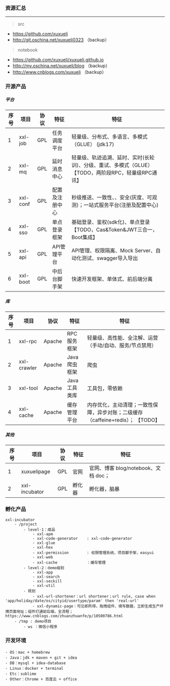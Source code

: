### 资源汇总

---
> src
- https://github.com/xuxueli
- http://git.oschina.net/xuxueli0323 （backup）

> notebook
- https://github.com/xuxueli/xuxueli.github.io 
- http://my.oschina.net/xuxueli/blog （backup）
- http://www.cnblogs.com/xuxueli （backup）


### 开源产品

##### 平台

序号| 项目            | 协议              | 特征           |  特征
----|---------------|-----------------|--------------|-------------- 
1   | xxl-job       | GPL             | 任务调度平台       |    轻量级、分布式、多语言、多模式（GLUE） (jdk17)
2   | xxl-mq        | GPL             | 延时消息中心       |    轻量级、轨迹追溯、延时、实时(长轮训)、分级、重试、多模式（GLUE）                        【TODO，两阶段RPC，轻量级RPC通讯】
3   | xxl-conf      | GPL             | 配置及注册中心      |    秒级推送、一致性、、安全(灰度、可观测)；一站式服务平台(注册及配置中心) 
4   | xxl-sso       | GPL             | 单点登录框架       |    基础登录、鉴权(sdk化)、单点登录                                                    【TODO，Cas&Token&JWT三合一，Boot集成】
5   | xxl-api       | GPL             | API管理平台      |     API管理、权限隔离、Mock Server、自动化测试、swagger导入导出
6   | xxl-boot      | GPL             | 中后台脚手架       |    快速开发框架、单体式、前后端分离

##### 库

序号 | 项目            | 协议              | 特征            |  特征
----|---------------|-----------------|---------------|--------------
1   | xxl-rpc       | Apache          | RPC服务框架       |  轻量级、高性能、全注解、运营（手动/自动、服务/节点禁用）
2   | xxl-crawler   | Apache          | Java爬虫框架      |  爬虫
3   | xxl-tool      | Apache          | Java工具类库      |  工具包，零依赖
4   | xxl-cache     | Apache          | 缓存管理平台        |  内存优化，主动清理；一致性保障，异步对账；二级缓存（caffeine+redis）；          【TODO】


##### 其他

序号 | 项目             | 协议             | 特征      |  特征
----|----------------|----------------|---------|---
1  | xuxuelipage    | GPL            | 官网          |  官网、博客 blog/notebook、文档 doc；
2  | xxl-incubator  | GPL            | 孵化器        |   孵化器，脑暴


### 孵化产品
```
xxl-incubator
    - /project
        - level-1：成品
            - xxl-apm
            - xxl-code-generator    : xxl-code-generator
            - xxl-glue
            - xxl-hex
            - xxl-permission        : 权限管理系统、项目脚手架，easyui
            - xxl-web
            - xxl-cache             ：缓存管理
        - level-2：demo级别
            - xxl-app
            - xxl-search
            - xxl-seckill 
            - xxl-util
        - 规划
            - xxl-url-shortener：url shortener；url rule, case when 'app/holiday/date/os/cityid/usertype/param' then 'real-url'
            - xxl-dynamic-page：可见即所得，拖拽组件、填写数据，立即生成生产环境页面地址；组件打通前后端，全流程；https://www.cnblogs.com/zhuanzhuanfe/p/10500786.html
    - /tmp : demo项目
        - ws ：微信小程序
```

### 开发环境
```
- OS：mac + homebrew 
- Java：jdk + maven + git + idea
- DB：mysql + idea-database
- Linux：docker + terminal
- Etc：sublime
- Other：Chrome + 百度云 + office
```
